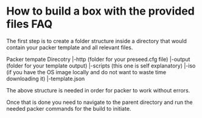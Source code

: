 # How to build a box with the provided files FAQ

The first step is to create a folder structure inside a directory that would contain your packer template and all relevant files.

Packer tempate Direcotry
|-http (folder for your preseed.cfg file)
|-output (folder for your template output)
|-scripts (this one is self explanatory)
|-iso (if you have the OS image locally and do not want to waste time downloading it)
|-template.json

The above structure is needed in order for packer to work without errors.

Once that is done you need to navigate to the parent directory and run the needed packer commands for the build to initiate.
 
